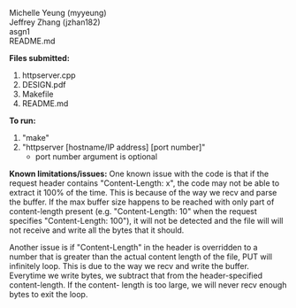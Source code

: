 <p>Michelle Yeung (myyeung)<br>
Jeffrey Zhang (jzhan182)<br>
asgn1<br>
README.md</p>

**Files submitted:**
1. httpserver.cpp
2. DESIGN.pdf
3. Makefile
4. README.md

**To run:**
1. "make"
2. "httpserver [hostname/IP address] [port number]"
    - port number argument is optional

**Known limitations/issues:**
One known issue with the code is that if the request header contains
"Content-Length: x", the code may not be able to extract it 100% of the 
time. This is because of the way we recv and parse the buffer. If the max
buffer size happens to be reached with only part of content-length present 
(e.g. "Content-Length: 10" when the request specifies "Content-Length: 100"),
it will not be detected and the file will will not receive and write all the
bytes that it should.

Another issue is if "Content-Length" in the header is overridden to a number
that is greater than the actual content length of the file, PUT will infinitely
loop. This is due to the way we recv and write the buffer. Everytime we write 
bytes, we subtract that from the header-specified content-length. If the content-
length is too large, we will never recv enough bytes to exit the loop.